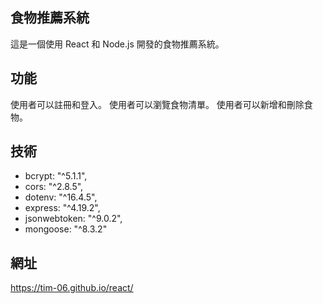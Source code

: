 ## 食物推薦系統
這是一個使用 React 和 Node.js 開發的食物推薦系統。

## 功能
使用者可以註冊和登入。
使用者可以瀏覽食物清單。
使用者可以新增和刪除食物。
## 技術
- bcrypt: "^5.1.1",
- cors: "^2.8.5",
- dotenv: "^16.4.5",
- express: "^4.19.2",
- jsonwebtoken: "^9.0.2",
- mongoose: "^8.3.2"
## 網址
https://tim-06.github.io/react/
